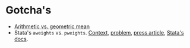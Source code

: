 # Gotcha's

- [Arithmetic vs. geometric mean]( https://www.statalist.org/forums/forum/general-stata-discussion/general/1444001-very-different-results-on-geometric-mean-stata-vs-excel?p=1444013#post1444013)
- Stata's `aweights` vs. `pweights`. [Context](https://twitter.com/JHWeissmann/status/1121836300628369408?s=20), [problem](https://twitter.com/chingos/status/1121844103380123648?s=20), [press article](https://www.urban.org/urban-wire/affluent-households-owe-most-student-debt), [Stata's docs](https://www.stata.com/support/faqs/statistics/weights-and-summary-statistics/).
